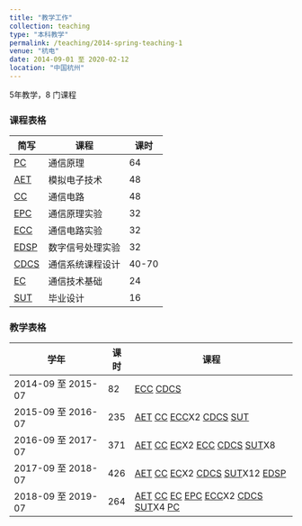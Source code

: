 ```yaml
---
title: "教学工作"
collection: teaching
type: "本科教学"
permalink: /teaching/2014-spring-teaching-1
venue: "杭电"
date: 2014-09-01 至 2020-02-12
location: "中国杭州"
---
```

5年教学，8 门课程

### 课程表格

| 简写                 |     课程  |       课时  |
| ---------------- | ------------------------------------|--------|
| [PC](#)        | 通信原理          |      64|
| [AET](#)       | 模拟电子技术     |      48|
| [CC](#)       | 通信电路              |      48|
| [EPC](#)       | 通信原理实验 |   32|
| [ECC](#)      | 通信电路实验 |         32|
| [EDSP](#)      | 数字信号处理实验 |      32|
| [CDCS](#)      | 通信系统课程设计 |   40-70|
| [EC](#)      | 通信技术基础 |                      24|
| [SUT](#)      | 毕业设计 |           16|

### 教学表格

| 学年            | 课时  |     课程                                                     |
| --------         | ------ | ------------------------------------------------------------ |
| 2014-09 至 2015-07  | 82   |[ECC](#) [CDCS](#)|
| 2015-09 至 2016-07   | 235   |[AET](#) [CC](#) [ECC](#)X2 [CDCS](#) [SUT](#) |
| 2016-09 至 2017-07   | 371  |[AET](#) [CC](#) [EC](#)X2 [ECC](#) [CDCS](#) [SUT](#)X8|
| 2017-09 至 2018-07   | 426   |[AET](#) [CC](#) [EC](#)X2 [CDCS](#) [SUT](#)X12 [EDSP](#)  |
| 2018-09 至 2019-07   | 264   |[AET](#) [CC](#) [EC](#) [EPC](#) [ECC](#)X2 [CDCS](#) [SUT](#)X4 [PC](#) |
